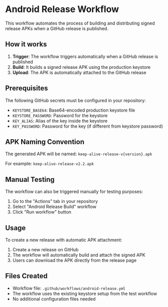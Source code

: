 # Android Release Workflow

This workflow automates the process of building and distributing signed release APKs when a GitHub release is published.

## How it works

1. **Trigger**: The workflow triggers automatically when a GitHub release is published
2. **Build**: It builds a signed release APK using the production keystore
3. **Upload**: The APK is automatically attached to the GitHub release

## Prerequisites

The following GitHub secrets must be configured in your repository:

- `KEYSTORE_BASE64`: Base64-encoded production keystore file
- `KEYSTORE_PASSWORD`: Password for the keystore
- `KEY_ALIAS`: Alias of the key inside the keystore  
- `KEY_PASSWORD`: Password for the key (if different from keystore password)

## APK Naming Convention

The generated APK will be named: `keep-alive-release-v{version}.apk`

For example: `keep-alive-release-v2.2.apk`

## Manual Testing

The workflow can also be triggered manually for testing purposes:

1. Go to the "Actions" tab in your repository
2. Select "Android Release Build" workflow
3. Click "Run workflow" button

## Usage

To create a new release with automatic APK attachment:

1. Create a new release on GitHub
2. The workflow will automatically build and attach the signed APK
3. Users can download the APK directly from the release page

## Files Created

- Workflow file: `.github/workflows/android-release.yml`
- The workflow uses the existing keystore setup from the test workflow
- No additional configuration files needed